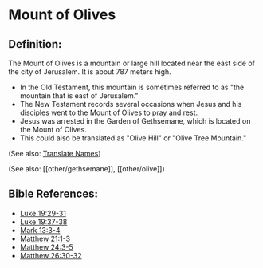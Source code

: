 # Mount of Olives #

## Definition: ##

The Mount of Olives is a mountain or large hill located near the east side of the city of Jerusalem. It is about 787 meters high.

* In the Old Testament, this mountain is sometimes referred to as "the mountain that is east of Jerusalem."
* The New Testament records several occasions when Jesus and his disciples went to the Mount of Olives to pray and rest.
* Jesus was arrested in the Garden of Gethsemane, which is located on the Mount of Olives.
* This could also be translated as "Olive Hill" or "Olive Tree Mountain."

(See also: [Translate Names](en/ta-vol1/translate/man/translate-names))

(See also: [[other/gethsemane]], [[other/olive]])

## Bible References: ##

* [Luke 19:29-31](en/tn/luk/help/19/29)
* [Luke 19:37-38](en/tn/luk/help/19/37)
* [Mark 13:3-4](en/tn/mrk/help/13/03)
* [Matthew 21:1-3](en/tn/mat/help/21/01)
* [Matthew 24:3-5](en/tn/mat/help/24/03)
* [Matthew 26:30-32](en/tn/mat/help/26/30)